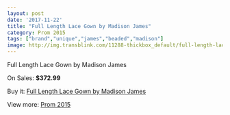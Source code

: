 ```yaml
---
layout: post
date: '2017-11-22'
title: "Full Length Lace Gown by Madison James"
category: Prom 2015
tags: ["brand","unique","james","beaded","madison"]
image: http://img.transblink.com/11288-thickbox_default/full-length-lace-gown-by-madison-james.jpg
---
```

Full Length Lace Gown by Madison James

On Sales: **$372.99**
<a href="https://www.transblink.com/en/prom-2015/3672-full-length-lace-gown-by-madison-james.html"><amp-img layout="responsive" width="600" height="600" src="//img.transblink.com/11288-thickbox_default/full-length-lace-gown-by-madison-james.jpg" alt="Full Length Lace Gown by Madison James 0" /></a>
<a href="https://www.transblink.com/en/prom-2015/3672-full-length-lace-gown-by-madison-james.html"><amp-img layout="responsive" width="600" height="600" src="//img.transblink.com/11290-thickbox_default/full-length-lace-gown-by-madison-james.jpg" alt="Full Length Lace Gown by Madison James 1" /></a>
<a href="https://www.transblink.com/en/prom-2015/3672-full-length-lace-gown-by-madison-james.html"><amp-img layout="responsive" width="600" height="600" src="//img.transblink.com/11289-thickbox_default/full-length-lace-gown-by-madison-james.jpg" alt="Full Length Lace Gown by Madison James 2" /></a>

Buy it: [Full Length Lace Gown by Madison James](https://www.transblink.com/en/prom-2015/3672-full-length-lace-gown-by-madison-james.html "Full Length Lace Gown by Madison James")

View more: [Prom 2015](https://www.transblink.com/en/10-prom-2015 "Prom 2015")